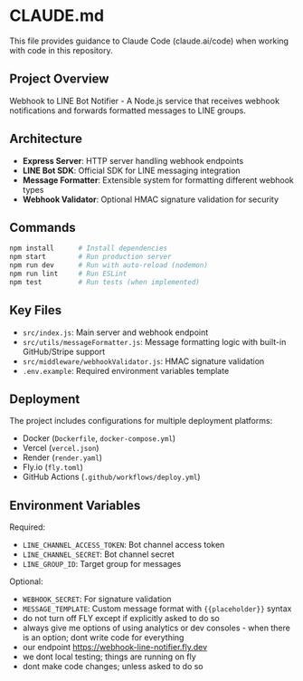 # CLAUDE.md

This file provides guidance to Claude Code (claude.ai/code) when working with code in this repository.

## Project Overview

Webhook to LINE Bot Notifier - A Node.js service that receives webhook notifications and forwards formatted messages to LINE groups.

## Architecture

- **Express Server**: HTTP server handling webhook endpoints
- **LINE Bot SDK**: Official SDK for LINE messaging integration  
- **Message Formatter**: Extensible system for formatting different webhook types
- **Webhook Validator**: Optional HMAC signature validation for security

## Commands

```bash
npm install      # Install dependencies
npm start        # Run production server
npm run dev      # Run with auto-reload (nodemon)
npm run lint     # Run ESLint
npm test         # Run tests (when implemented)
```

## Key Files

- `src/index.js`: Main server and webhook endpoint
- `src/utils/messageFormatter.js`: Message formatting logic with built-in GitHub/Stripe support
- `src/middleware/webhookValidator.js`: HMAC signature validation
- `.env.example`: Required environment variables template

## Deployment

The project includes configurations for multiple deployment platforms:
- Docker (`Dockerfile`, `docker-compose.yml`)
- Vercel (`vercel.json`)
- Render (`render.yaml`)
- Fly.io (`fly.toml`)
- GitHub Actions (`.github/workflows/deploy.yml`)

## Environment Variables

Required:
- `LINE_CHANNEL_ACCESS_TOKEN`: Bot channel access token
- `LINE_CHANNEL_SECRET`: Bot channel secret  
- `LINE_GROUP_ID`: Target group for messages

Optional:
- `WEBHOOK_SECRET`: For signature validation
- `MESSAGE_TEMPLATE`: Custom message format with `{{placeholder}}` syntax
- do not turn off FLY except if explicitly asked to do so
- always give me options of using analytics or dev consoles - when there is an option; dont write code for everything
- our endpoint https://webhook-line-notifier.fly.dev
- we dont local testing; things are running on fly
- dont make code changes; unless asked to do so
